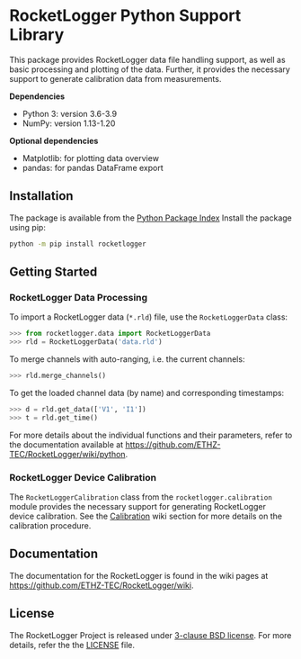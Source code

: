 # RocketLogger Python Support Library

This package provides RocketLogger data file handling support, as well as
basic processing and plotting of the data. Further, it provides the necessary
support to generate calibration data from measurements.

**Dependencies**
* Python 3: version 3.6-3.9
* NumPy: version 1.13-1.20

**Optional dependencies**
* Matplotlib: for plotting data overview
* pandas: for pandas DataFrame export


## Installation

The package is available from the [Python Package Index](https://pypi.org/project/rocketlogger/)
Install the package using pip:
```bash
python -m pip install rocketlogger
```


## Getting Started

### RocketLogger Data Processing

To import a RocketLogger data (`*.rld`) file, use the `RocketLoggerData` class:
```py
>>> from rocketlogger.data import RocketLoggerData
>>> rld = RocketLoggerData('data.rld')
```

To merge channels with auto-ranging, i.e. the current channels:
```py
>>> rld.merge_channels()
```

To get the loaded channel data (by name) and corresponding timestamps:
```py
>>> d = rld.get_data(['V1', 'I1'])
>>> t = rld.get_time()
```

For more details about the individual functions and their parameters, refer to
the documentation available at <https://github.com/ETHZ-TEC/RocketLogger/wiki/python>.


### RocketLogger Device Calibration

The `RocketLoggerCalibration` class from the `rocketlogger.calibration` module
provides the necessary support for generating RocketLogger device calibration.
See the [Calibration](https://github.com/ETHZ-TEC/RocketLogger/wiki/calibration) wiki section for more details on the calibration
procedure.


## Documentation

The documentation for the RocketLogger is found in the wiki pages at
<https://github.com/ETHZ-TEC/RocketLogger/wiki>.


## License

The RocketLogger Project is released under [3-clause BSD license](https://opensource.org/licenses/BSD-3-Clause).
For more details, refer the the [LICENSE](LICENSE) file.
